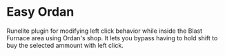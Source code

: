 # Easy Ordan
Runelite plugin for modifying left click behavior while inside the Blast Furnace area using Ordan's shop. It lets you bypass having to hold shift to buy the selected ammount with left click. 

